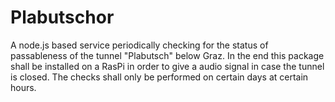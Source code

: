 # Plabutschor
A node.js based service periodically checking for the status of passableness of the tunnel "Plabutsch" below Graz.
In the end this package shall be installed on a RasPi in order to give a audio signal in case the tunnel is closed.
The checks shall only be performed on certain days at certain hours.

